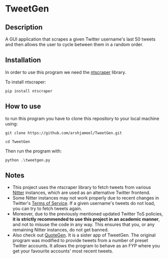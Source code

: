 # TweetGen
## Description
A GUI application that scrapes a given Twitter username's last 50 tweets and then allows the user to cycle between them in a random order.

## Installation
In order to use this program we need the [ntscraper](https://github.com/bocchilorenzo/ntscraper) library.

To install ntscraper:
```
pip install ntscraper
```
## How to use
to run this program you have to clone this repository to your local machine using:
```
git clone https://github.com/arshjameel/TweetGen.git
```
```
cd TweetGen
```
Then run the program with:
```
python .\tweetgen.py
```

## Notes
* This project uses the ntscraper library to fetch tweets from various [Nitter](https://github.com/zedeus/nitter?tab=readme-ov-file) instances, which are used as an alternative Twitter frontend.
* Some Nitter instances may not work properly due to recent changes in Twitter's [Terms of Service](https://x.com/en/tos). If a given username's tweets do not load, you can try to fetch tweets again.
* Moreover, due to the previously mentioned updated Twitter ToS policies, **it is strictly recommended to use this project in an academic manner**, and not to misuse the code in any way. This ensures that you, or any remaining Nitter instances, do not get banned.
* Also check out [QuoteGen](https://github.com/arshjameel/QuoteGen). It is a sister app of TweetGen. The original program was modified to provide tweets from a number of preset Twitter accounts. It allows the program to behave as an FYP where you get your favourite accounts' most recent tweets.
